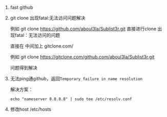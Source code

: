 1. fast github

2. git clone 出现fatal:无法访问问题解决

   例如 git clone https://github.com/aboul3la/Sublist3r.git 直接进行clone 出现fatal：无法访问的问题

   直接在 中间加上 gitclone.com/

   例如 git clone https://gitclone.com/github.com/aboul3la/Sublist3r.git

   问题得到解决

3. 无法ping通github，返回`Temporary failure in name resolution`

   解决方案：

   ```shell
   echo "nameserver 8.8.8.8" | sudo tee /etc/resolv.conf
   ```

4. 修改host /etc/hosts 

